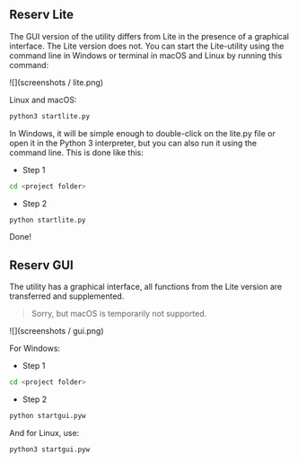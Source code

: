 ## Reserv Lite

The GUI version of the utility differs from Lite in the presence of a graphical interface. The Lite version does not.
You can start the Lite-utility using the command line in Windows or terminal in macOS and Linux by running this command:

![](screenshots / lite.png)

Linux and macOS:
```sh
python3 startlite.py
```
In Windows, it will be simple enough to double-click on the lite.py file or open it in the Python 3 interpreter, but you can also run it using the command line. This is done like this:
* Step 1
```sh
cd <project folder>
```

* Step 2
```sh
python startlite.py
```
Done!

## Reserv GUI

The utility has a graphical interface, all functions from the Lite version are transferred and supplemented.
> Sorry, but macOS is temporarily not supported.

![](screenshots / gui.png)

For Windows:
* Step 1
```sh
cd <project folder>
```

* Step 2
```sh
python startgui.pyw
```

And for Linux, use:
```sh
python3 startgui.pyw
```
